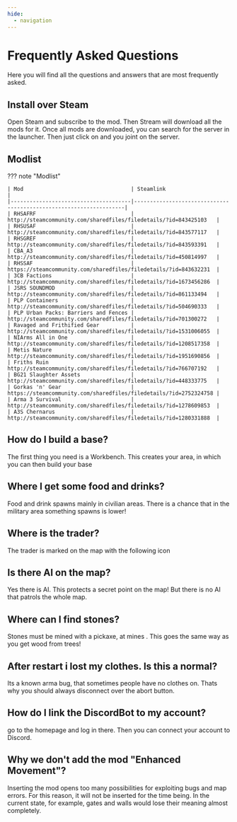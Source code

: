 ```yaml
---
hide:
  - navigation
---
```


# Frequently Asked Questions

Here you will find all the questions and answers that are most frequently asked.

## Install over Steam

Open Steam and subscribe to the mod. Then Stream will download all the mods for it. Once all mods are downloaded, you can search for the server in the launcher. Then just click on
and you joint on the server.

## Modlist

??? note "Modlist"

    | Mod                                  | Steamlink                                                         |
    |--------------------------------------|-------------------------------------------------------------------|
    | RHSAFRF                              | http://steamcommunity.com/sharedfiles/filedetails/?id=843425103   |
    | RHSUSAF                              | http://steamcommunity.com/sharedfiles/filedetails/?id=843577117   |
    | RHSGREF                              | http://steamcommunity.com/sharedfiles/filedetails/?id=843593391   |
    | CBA_A3                               | http://steamcommunity.com/sharedfiles/filedetails/?id=450814997   |
    | RHSSAF                               | https://steamcommunity.com/sharedfiles/filedetails/?id=843632231  |
    | 3CB Factions                         | http://steamcommunity.com/sharedfiles/filedetails/?id=1673456286  |
    | JSRS SOUNDMOD                        | http://steamcommunity.com/sharedfiles/filedetails/?id=861133494   |
    | PLP Containers                       | http://steamcommunity.com/sharedfiles/filedetails/?id=504690333   |
    | PLP Urban Packs: Barriers and Fences | http://steamcommunity.com/sharedfiles/filedetails/?id=701300272   |
    | Ravaged and Frithified Gear          | http://steamcommunity.com/sharedfiles/filedetails/?id=1531006055  |
    | NIArms All in One                    | http://steamcommunity.com/sharedfiles/filedetails/?id=1208517358  |
    | Metis Nature                         | http://steamcommunity.com/sharedfiles/filedetails/?id=1951690856  |
    | Friths Ruin                          | http://steamcommunity.com/sharedfiles/filedetails/?id=766707192   |
    | BG21 Slaughter Assets                | http://steamcommunity.com/sharedfiles/filedetails/?id=448333775   |
    | Gorkas 'n' Gear                      | https://steamcommunity.com/sharedfiles/filedetails/?id=2752324758 |
    | Arma 3 Survival                      | http://steamcommunity.com/sharedfiles/filedetails/?id=1278609853  |
    | A3S Chernarus                        | http://steamcommunity.com/sharedfiles/filedetails/?id=1280331888  |


## How do I build a base?

The first thing you need is a Workbench. This creates your area, in which you can then build your base

## Where I get some food and drinks?

Food and drink spawns mainly in civilian areas. There is a chance that in the military area something spawns is lower!

## Where is the trader?

The trader is marked on the map with the following icon

## Is there AI on the map?

Yes there is AI. This protects a secret point on the map! But there is no AI that patrols the whole map.

## Where can I find stones?

Stones must be mined with a pickaxe, at mines . This goes the same way as you get wood from trees!

## After restart i lost my clothes. Is this a normal?

Its a known arma bug, that sometimes people have no clothes on. Thats why you should always disconnect over the abort button.

## How do I link the DiscordBot to my account?

go to the homepage and log in there. Then you can connect your account to Discord.

## Why we don't add the mod "Enhanced Movement"?

Inserting the mod opens too many possibilities for exploiting bugs and map errors. For this reason, it will not be inserted for the time being. In the current state, for example, gates and walls would lose their meaning almost completely.
